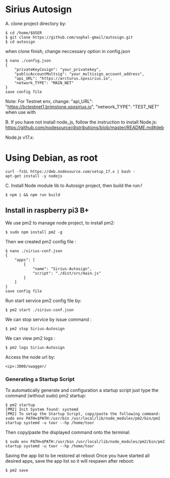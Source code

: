 # Sirius Autosign 


A. clone project directory by:
```console
$ cd /home/$USER
$ git clone https://github.com/sophal-gmail/autosign.git
$ cd autosign
```
when clone finish, change neccessary option in config.json
```console
$ nano ./config.json
{
    "privateKeyCosign": "your_privatekey",
    "publicAccountMultsig": "your_multisign_account_address",
    "api_URL": "https://arcturus.xpxsirius.io",
    "network_TYPE": "MAIN_NET" 
}
save config file
```
Note:
    For Testnet env, change:
    "api_URL": "https://bctestnet1.brimstone.xpxsirius.io",
    "network_TYPE": "TEST_NET" when use with 

B. If you have not install node_js, follow the instruction to install Node.js:
https://github.com/nodesource/distributions/blob/master/README.md#deb

Node.js v17.x:
# Using Debian, as root
```console
curl -fsSL https://deb.nodesource.com/setup_17.x | bash -
apt-get install -y nodejs

```
C. Install Node module lib to Autosign project, then build the run:!

```console
$ npm i && npm run build
```
## Install in raspberry pi3 B+

We use pm2 to manage node project, to install pm2:
```console 
$ sudo npm install pm2 -g
```
Then we created pm2 config file :
```console
$ nano ./sirius-conf.json
{
    "apps": [
        {
            "name": "Sirius-Autosign",
            "script": "./dist/src/main.js"
        }
    ]
}
save config file
```
Run start service pm2 config file by:
```Console
$ pm2 start ./sirius-conf.json
``` 
We can stop service by issue command :
```console
$ pm2 stop Sirius-Autosign
```
We can view pm2 logs :
``` console
$ pm2 logs Sirius-Autosign
```


Access the node url by:
```
<ip>:3000/swagger/
```

### Generating a Startup Script
To automatically generate and configuration a startup script just type the command (without sudo) pm2 startup:
<!-- Autostart service in case the host is reboot: -->
```console
$ pm2 startup
[PM2] Init System found: systemd
[PM2] To setup the Startup Script, copy/paste the following command:
sudo env PATH=$PATH:/usr/bin /usr/local/lib/node_modules/pm2/bin/pm2 startup systemd -u toor --hp /home/toor
```
Then copy/paste the displayed command onto the terminal:
```console
$ sudo env PATH=$PATH:/usr/bin /usr/local/lib/node_modules/pm2/bin/pm2 startup systemd -u toor --hp /home/toor
```
Saving the app list to be restored at reboot
Once you have started all desired apps, save the app list so it will respawn after reboot:
```console
$ pm2 save
```
